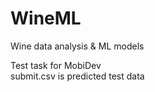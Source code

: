 # WineML
 Wine data analysis & ML models

Test task for MobiDev  
submit.csv is predicted test data
